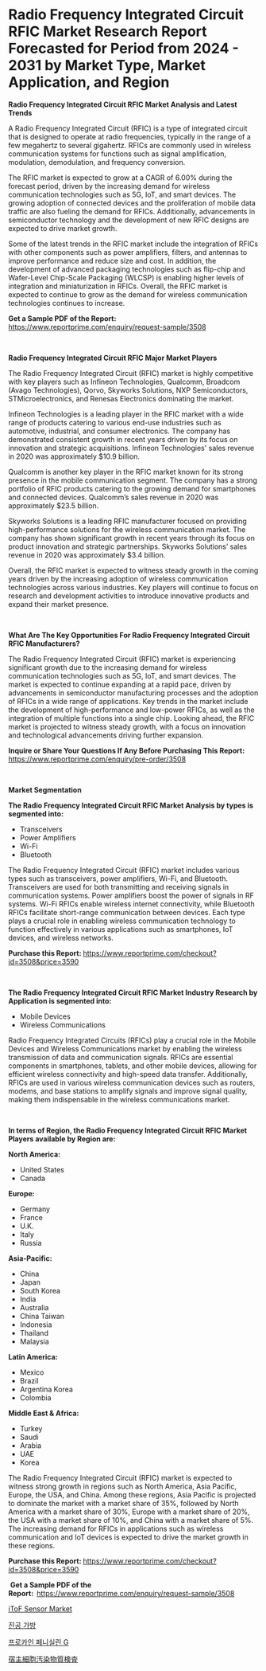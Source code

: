 <p><h1>Radio Frequency Integrated Circuit RFIC Market Research Report Forecasted for Period from 2024 -  2031 by Market Type, Market Application, and Region</h1></p><p><strong>Radio Frequency Integrated Circuit RFIC Market Analysis and Latest Trends</strong></p>
<p><p>A Radio Frequency Integrated Circuit (RFIC) is a type of integrated circuit that is designed to operate at radio frequencies, typically in the range of a few megahertz to several gigahertz. RFICs are commonly used in wireless communication systems for functions such as signal amplification, modulation, demodulation, and frequency conversion.</p><p>The RFIC market is expected to grow at a CAGR of 6.00% during the forecast period, driven by the increasing demand for wireless communication technologies such as 5G, IoT, and smart devices. The growing adoption of connected devices and the proliferation of mobile data traffic are also fueling the demand for RFICs. Additionally, advancements in semiconductor technology and the development of new RFIC designs are expected to drive market growth.</p><p>Some of the latest trends in the RFIC market include the integration of RFICs with other components such as power amplifiers, filters, and antennas to improve performance and reduce size and cost. In addition, the development of advanced packaging technologies such as flip-chip and Wafer-Level Chip-Scale Packaging (WLCSP) is enabling higher levels of integration and miniaturization in RFICs. Overall, the RFIC market is expected to continue to grow as the demand for wireless communication technologies continues to increase.</p></p>
<p><strong>Get a Sample PDF of the Report:&nbsp;</strong> <a href="https://www.reportprime.com/enquiry/request-sample/3508">https://www.reportprime.com/enquiry/request-sample/3508</a></p>
<p>&nbsp;</p>
<p><strong>Radio Frequency Integrated Circuit RFIC Major Market Players</strong></p>
<p><p>The Radio Frequency Integrated Circuit (RFIC) market is highly competitive with key players such as Infineon Technologies, Qualcomm, Broadcom (Avago Technologies), Qorvo, Skyworks Solutions, NXP Semiconductors, STMicroelectronics, and Renesas Electronics dominating the market. </p><p>Infineon Technologies is a leading player in the RFIC market with a wide range of products catering to various end-use industries such as automotive, industrial, and consumer electronics. The company has demonstrated consistent growth in recent years driven by its focus on innovation and strategic acquisitions. Infineon Technologies' sales revenue in 2020 was approximately $10.9 billion.</p><p>Qualcomm is another key player in the RFIC market known for its strong presence in the mobile communication segment. The company has a strong portfolio of RFIC products catering to the growing demand for smartphones and connected devices. Qualcomm’s sales revenue in 2020 was approximately $23.5 billion.</p><p>Skyworks Solutions is a leading RFIC manufacturer focused on providing high-performance solutions for the wireless communication market. The company has shown significant growth in recent years through its focus on product innovation and strategic partnerships. Skyworks Solutions’ sales revenue in 2020 was approximately $3.4 billion.</p><p>Overall, the RFIC market is expected to witness steady growth in the coming years driven by the increasing adoption of wireless communication technologies across various industries. Key players will continue to focus on research and development activities to introduce innovative products and expand their market presence.</p></p>
<p>&nbsp;</p>
<p><strong>What Are The Key Opportunities For Radio Frequency Integrated Circuit RFIC Manufacturers?</strong></p>
<p><p>The Radio Frequency Integrated Circuit (RFIC) market is experiencing significant growth due to the increasing demand for wireless communication technologies such as 5G, IoT, and smart devices. The market is expected to continue expanding at a rapid pace, driven by advancements in semiconductor manufacturing processes and the adoption of RFICs in a wide range of applications. Key trends in the market include the development of high-performance and low-power RFICs, as well as the integration of multiple functions into a single chip. Looking ahead, the RFIC market is projected to witness steady growth, with a focus on innovation and technological advancements driving further expansion.</p></p>
<p><strong>Inquire or Share Your Questions If Any Before Purchasing This Report:</strong> <a href="https://www.reportprime.com/enquiry/pre-order/3508">https://www.reportprime.com/enquiry/pre-order/3508</a></p>
<p>&nbsp;</p>
<p><strong>Market Segmentation</strong></p>
<p><strong>The Radio Frequency Integrated Circuit RFIC Market Analysis by types is segmented into:</strong></p>
<p><ul><li>Transceivers</li><li>Power Amplifiers</li><li>Wi-Fi</li><li>Bluetooth</li></ul></p>
<p><p>The Radio Frequency Integrated Circuit (RFIC) market includes various types such as transceivers, power amplifiers, Wi-Fi, and Bluetooth. Transceivers are used for both transmitting and receiving signals in communication systems. Power amplifiers boost the power of signals in RF systems. Wi-Fi RFICs enable wireless internet connectivity, while Bluetooth RFICs facilitate short-range communication between devices. Each type plays a crucial role in enabling wireless communication technology to function effectively in various applications such as smartphones, IoT devices, and wireless networks.</p></p>
<p><strong>Purchase this Report:&nbsp;</strong><a href="https://www.reportprime.com/checkout?id=3508&price=3590">https://www.reportprime.com/checkout?id=3508&price=3590</a></p>
<p>&nbsp;</p>
<p><strong>The Radio Frequency Integrated Circuit RFIC Market Industry Research by Application is segmented into:</strong></p>
<p><ul><li>Mobile Devices</li><li>Wireless Communications</li></ul></p>
<p><p>Radio Frequency Integrated Circuits (RFICs) play a crucial role in the Mobile Devices and Wireless Communications market by enabling the wireless transmission of data and communication signals. RFICs are essential components in smartphones, tablets, and other mobile devices, allowing for efficient wireless connectivity and high-speed data transfer. Additionally, RFICs are used in various wireless communication devices such as routers, modems, and base stations to amplify signals and improve signal quality, making them indispensable in the wireless communications market.</p></p>
<p>&nbsp;</p>
<p><strong>In terms of Region, the Radio Frequency Integrated Circuit RFIC Market Players available by Region are:</strong></p>
<p>
    <p> <strong> North America: </strong>
        <ul>
            <li>United States</li>
            <li>Canada</li>
        </ul>
        </p> 
    <p> <strong> Europe: </strong>
        <ul>
            <li>Germany</li>
            <li>France</li>
            <li>U.K.</li>
            <li>Italy</li>
            <li>Russia</li>
        </ul>
        </p> 
    <p> <strong> Asia-Pacific: </strong>
        <ul>
            <li>China</li>
            <li>Japan</li>
            <li>South Korea</li>
            <li>India</li>
            <li>Australia</li>
            <li>China Taiwan</li>
            <li>Indonesia</li>
            <li>Thailand</li>
            <li>Malaysia</li>
        </ul>
        </p> 
    <p> <strong> Latin America: </strong>
        <ul>
            <li>Mexico</li>
            <li>Brazil</li>
            <li>Argentina Korea</li>
            <li>Colombia</li>
        </ul>
        </p> 
    <p> <strong> Middle East & Africa: </strong>
        <ul>
            <li>Turkey</li>
            <li>Saudi</li>
            <li>Arabia</li>
            <li>UAE</li>
            <li>Korea</li>
        </ul>
    </p>
    </p>
<p><p>The Radio Frequency Integrated Circuit (RFIC) market is expected to witness strong growth in regions such as North America, Asia Pacific, Europe, the USA, and China. Among these regions, Asia Pacific is projected to dominate the market with a market share of 35%, followed by North America with a market share of 30%, Europe with a market share of 20%, the USA with a market share of 10%, and China with a market share of 5%. The increasing demand for RFICs in applications such as wireless communication and IoT devices is expected to drive the market growth in these regions.</p></p>
<p><strong>Purchase this Report: </strong><a href="https://www.reportprime.com/checkout?id=3508&price=3590">https://www.reportprime.com/checkout?id=3508&price=3590</a></p>
<p>&nbsp;<strong>Get a Sample PDF of the Report:&nbsp;&nbsp;</strong><a href="https://www.reportprime.com/enquiry/request-sample/3508">https://www.reportprime.com/enquiry/request-sample/3508</a></p>
<p><strong></strong></p>
<p><p><a href="https://github.com/Airanohannonzb68e5pb53oc1/Market-Research-Report-List-1/blob/main/itof-sensor-market.md">iToF Sensor Market</a></p><p><a href="https://github.com/JeromeRtyau89966/Market-Research-Report-List-1/blob/main/477719713570.md">진공 가방</a></p><p><a href="https://github.com/TimmyMann6767/Market-Research-Report-List-1/blob/main/157301113569.md">프로카인 페니실린 G</a></p><p><a href="https://github.com/AriMuller2009/Market-Research-Report-List-1/blob/main/318344214407.md">宿主細胞汚染物質検査</a></p></p>